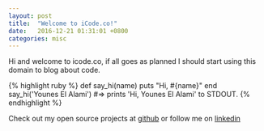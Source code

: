 ```yaml
---
layout: post
title:  "Welcome to iCode.co!"
date:   2016-12-21 01:31:01 +0800
categories: misc
---
```

Hi and welcome to icode.co, if all goes as planned I should start using this domain to blog about code.

{% highlight ruby %}
def say_hi(name)
  puts "Hi, #{name}"
end
say_hi('Younes El Alami')
#=> prints 'Hi, Younes El Alami' to STDOUT.
{% endhighlight %}

Check out my open source projects at [github][github] or follow me on [linkedin][linkedin]

[github]: http://github.com/ShadOoW
[linkedin]:   https://www.linkedin.com/in/younes-alami-85b88a90

